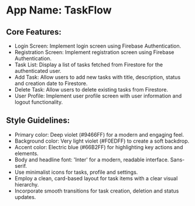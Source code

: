 # **App Name**: TaskFlow

## Core Features:

- Login Screen: Implement login screen using Firebase Authentication.
- Registration Screen: Implement registration screen using Firebase Authentication.
- Task List: Display a list of tasks fetched from Firestore for the authenticated user.
- Add Task: Allow users to add new tasks with title, description, status and creation date to Firestore.
- Delete Task: Allow users to delete existing tasks from Firestore.
- User Profile: Implement user profile screen with user information and logout functionality.

## Style Guidelines:

- Primary color: Deep violet (#9466FF) for a modern and engaging feel.
- Background color: Very light violet (#F0EDFF) to create a soft backdrop.
- Accent color: Electric blue (#66B2FF) for highlighting key actions and elements.
- Body and headline font: 'Inter' for a modern, readable interface. Sans-serif.
- Use minimalist icons for tasks, profile and settings.
- Employ a clean, card-based layout for task items with a clear visual hierarchy.
- Incorporate smooth transitions for task creation, deletion and status updates.